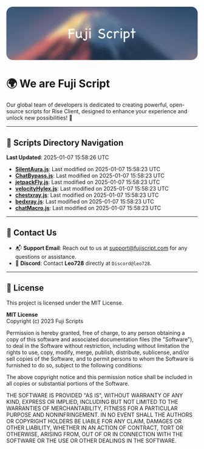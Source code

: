 ![Banner](.github/b.webp)

# 🌍 **We are Fuji Script**

Our global team of developers is dedicated to creating powerful, open-source scripts for Rise Client, designed to enhance your experience and unlock new possibilities! 🌟

---
<!-- SCRIPTS_NAVIGATION_START -->
## 📂 **Scripts Directory Navigation**

**Last Updated**: 2025-01-07 15:58:26 UTC

- **[SilentAura.js](scripts/SilentAura.js)**: Last modified on 2025-01-07 15:58:23 UTC
- **[ChatBypass.js](scripts/ChatBypass.js)**: Last modified on 2025-01-07 15:58:23 UTC
- **[jetpackFly.js](scripts/jetpackFly.js)**: Last modified on 2025-01-07 15:58:23 UTC
- **[velocityHylex.js](scripts/velocityHylex.js)**: Last modified on 2025-01-07 15:58:23 UTC
- **[chestxray.js](scripts/chestxray.js)**: Last modified on 2025-01-07 15:58:23 UTC
- **[bedxray.js](scripts/bedxray.js)**: Last modified on 2025-01-07 15:58:23 UTC
- **[chatMacro.js](scripts/chatMacro.js)**: Last modified on 2025-01-07 15:58:23 UTC

<!-- SCRIPTS_NAVIGATION_END -->

---

## 💬 **Contact Us**  
- 📬 **Support Email**: Reach out to us at [support@fujiscript.com](mailto:support@fujiscript.com) for any questions or assistance.  
- 💬 **Discord**: Contact **Leo728** directly at `Discord@leo728`.

---

## 📜 **License**

This project is licensed under the MIT License.  

**MIT License**  
Copyright (c) 2023 Fuji Scripts  

Permission is hereby granted, free of charge, to any person obtaining a copy of this software and associated documentation files (the "Software"), to deal in the Software without restriction, including without limitation the rights to use, copy, modify, merge, publish, distribute, sublicense, and/or sell copies of the Software, and to permit persons to whom the Software is furnished to do so, subject to the following conditions:  

The above copyright notice and this permission notice shall be included in all copies or substantial portions of the Software.  

THE SOFTWARE IS PROVIDED "AS IS", WITHOUT WARRANTY OF ANY KIND, EXPRESS OR IMPLIED, INCLUDING BUT NOT LIMITED TO THE WARRANTIES OF MERCHANTABILITY, FITNESS FOR A PARTICULAR PURPOSE AND NONINFRINGEMENT. IN NO EVENT SHALL THE AUTHORS OR COPYRIGHT HOLDERS BE LIABLE FOR ANY CLAIM, DAMAGES OR OTHER LIABILITY, WHETHER IN AN ACTION OF CONTRACT, TORT OR OTHERWISE, ARISING FROM, OUT OF OR IN CONNECTION WITH THE SOFTWARE OR THE USE OR OTHER DEALINGS IN THE SOFTWARE.  
